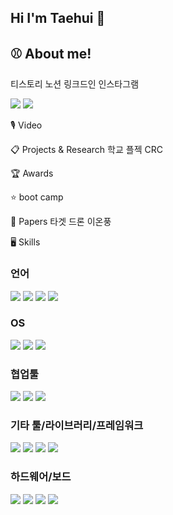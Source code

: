 ## Hi I'm Taehui 👋

## ⚾ About me!
티스토리
노션
링크드인
인스타그램

<p>
  <!-- Tistory -->
  <a href="https://justdoit-coding.tistory.com/"><img src="https://img.shields.io/badge/Tech Blog-000000?style=flat-square&logo=tistory&logoColor=white"/></a>
  <!-- LinkedIn -->
  <a href="https://www.linkedin.com/feed/"><img src="https://img.shields.io/badge/LinkedIn-0A66C2?style=flat-square&logo=linkedin&logoColor=white"/></a>
  <!-- Notion -->
</p>

🎙️ Video

📋 Projects & Research
학교 플젝
CRC

🏆 Awards

⭐ boot camp

📝 Papers
타겟 드론
이온풍

🖥️ Skills
### 언어
<a href="#"><img src="https://img.shields.io/badge/Python-3776AB?style=for-the-badge&logo=python&logoColor=white"/></a>
<a href="#"><img src="https://img.shields.io/badge/C-00599C?style=for-the-badge&logo=c&logoColor=white"/></a>
<a href="#"><img src="https://img.shields.io/badge/C++-00599C?style=for-the-badge&logo=c%2B%2B&logoColor=white"/></a>
<a href="#"><img src="https://img.shields.io/badge/MATLAB-0076A8?style=for-the-badge&logo=mathworks&logoColor=white"/></a>

### OS
<a href="#"><img src="https://img.shields.io/badge/Linux-FCC624?style=for-the-badge&logo=linux&logoColor=black"/></a>
<a href="#"><img src="https://img.shields.io/badge/Windows-0078D6?style=for-the-badge&logo=windows&logoColor=white"/></a>
<a href="#"><img src="https://img.shields.io/badge/WSL-0a97f5?style=for-the-badge&logo=linux&logoColor=white"/></a>

### 협업툴
<a href="#"><img src="https://img.shields.io/badge/Git-F05032?style=for-the-badge&logo=git&logoColor=white"/></a>
<a href="#"><img src="https://img.shields.io/badge/Jira-0052CC?style=for-the-badge&logo=jira&logoColor=white"/></a>
<a href="#"><img src="https://img.shields.io/badge/Confluence-172B4D?style=for-the-badge&logo=confluence&logoColor=white"/></a>

### 기타 툴/라이브러리/프레임워크
<a href="#"><img src="https://img.shields.io/badge/Simulink-EE5C22?style=for-the-badge&logo=mathworks&logoColor=white"/></a>
<a href="#"><img src="https://img.shields.io/badge/OrCAD-ED1C24?style=for-the-badge&logoColor=white"/></a>
<a href="#"><img src="https://img.shields.io/badge/SLAM-0Cc7b7?style=for-the-badge&logo=semantic-release&logoColor=white"/></a>
<a href="#"><img src="https://img.shields.io/badge/ROS-22314E?style=for-the-badge&logo=ros&logoColor=white"/></a>

### 하드웨어/보드
<a href="#"><img src="https://img.shields.io/badge/Arduino-00979D?style=for-the-badge&logo=arduino&logoColor=white"/></a>
<a href="#"><img src="https://img.shields.io/badge/Raspberry%20Pi-A22846?style=for-the-badge&logo=raspberrypi&logoColor=white"/></a>
<a href="#"><img src="https://img.shields.io/badge/Infineon%20TC3XX-009999?style=for-the-badge&logo=infineon&logoColor=white"/></a>
<a href="#"><img src="https://img.shields.io/badge/STM32-03234B?style=for-the-badge&logo=stmicroelectronics&logoColor=white"/></a>
